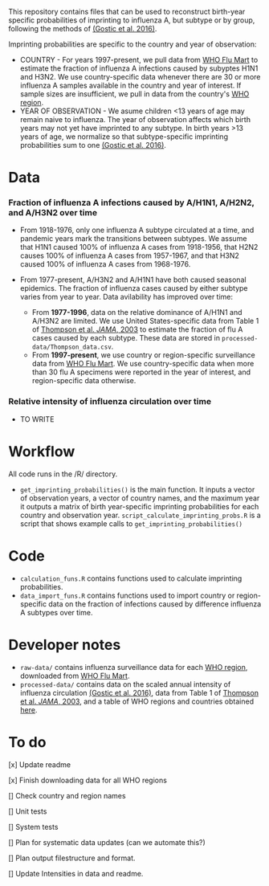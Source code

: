 This repository contains files that can be used to reconstruct birth-year specific probabilities of imprinting to influenza A, but subtype or by group, following the methods of [(Gostic et al. 2016)](https://www.science.org/doi/10.1126/science.aag1322).

Imprinting probabilities are specific to the country and year of observation:

* COUNTRY - For years 1997-present, we pull data from [WHO Flu Mart](https://apps.who.int/flumart/Default?ReportNo=12) to estimate the fraction of influenza A infections caused by subyptes H1N1 and H3N2. We use country-specific data whenever there are 30 or more influenza A samples available in the country and year of interest. If sample sizes are insufficient, we pull in data from the country's [WHO region](https://en.wikipedia.org/wiki/List_of_WHO_regions).
*  YEAR OF OBSERVATION - We asume children <13 years of age may remain naive to influenza. The year of observation affects which birth years may not yet have imprinted to any subtype. In birth years >13 years of age, we normalize so that subtype-specific imprinting probabilities sum to one [(Gostic et al. 2016)](https://www.science.org/doi/10.1126/science.aag1322).


# Data

### Fraction of influenza A infections caused by A/H1N1, A/H2N2, and A/H3N2 over time

* From 1918-1976, only one influenza A subtype circulated at a time, and pandemic years mark the transitions between subtypes. We assume that H1N1 caused 100% of influenza A cases from 1918-1956, that H2N2 causes 100% of influenza A cases from 1957-1967, and that H3N2 caused 100% of influenza A cases from 1968-1976.
* From 1977-present, A/H3N2 and A/H1N1 have both caused seasonal epidemics. The fraction of influenza cases caused by either subtype varies from year to year. Data avilability has improved over time:

  * From **1977-1996**, data on the relative dominance of A/H1N1 and A/H3N2 are limited. We use United States-specific data from Table 1 of [Thompson et al. *JAMA*, 2003](https://jamanetwork.com/journals/jama/fullarticle/195750) to estimate the fraction of flu A cases caused by each subtype. These data are stored in `processed-data/Thompson_data.csv`.
  * From **1997-present**, we use country or region-specific surveillance data from [WHO Flu Mart](https://apps.who.int/flumart/Default?ReportNo=12). We use country-specific data when more than 30 flu A specimens were reported in the year of interest, and region-specific data otherwise.
        
### Relative intensity of influenza circulation over time

* TO WRITE


# Workflow

All code runs in the /R/ directory.

* `get_imprinting_probabilities()` is the main function. It inputs a vector of observation years, a vector of country names, and the maximum year it outputs a matrix of birth year-specific imprinting probabilities for each country and observation year.  `script_calculate_imprinting_probs.R` is a script that shows example calls to `get_imprinting_probabilities()`

# Code

* `calculation_funs.R` contains functions used to calculate imprinting probabilities.
* `data_import_funs.R` contains functions used to import country or region-specific data on the fraction of infections caused by difference influenza A subtypes over time.

# Developer notes

* `raw-data/` contains influenza surveillance data for each [WHO region](https://en.wikipedia.org/wiki/List_of_WHO_regions), downloaded from [WHO Flu Mart](https://apps.who.int/flumart/Default?ReportNo=12).
* `processed-data/` contains data on the scaled annual intensity of influenza circulation [(Gostic et al. 2016)](https://www.science.org/doi/10.1126/science.aag1322), data from Table 1 of [Thompson et al. *JAMA*, 2003](https://jamanetwork.com/journals/jama/fullarticle/195750), and a table of WHO regions and countries obtained [here](https://en.wikipedia.org/wiki/List_of_WHO_regions).

# To do

[x] Update readme 

[x] Finish downloading data for all WHO regions

[] Check country and region names

[] Unit tests

[] System tests

[] Plan for systematic data updates (can we automate this?)

[] Plan output filestructure and format.

[] Update Intensities in data and readme.
